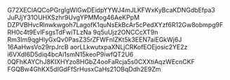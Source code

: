 G72XEClAQCoPGrgIgWlGwDEidpYYWJ4mJLKFWxKyBcaKDNGdbEfpa3
JuPJjY31OUHXSzhr9UvgYPMMog46AeKPpM
DZPVBHvcRlnwkwgoh7LagofK1quNsEkBcAr5cPedXYzf6R12Gw8obmpg9F
RH0c4t9EvlFsgsTdFwiTLzNa
9q5uUjz2ONCCcXT9n
Rm3Im9qgHlyGxQv0PasZ35rZFWFnlZKt5k3EEN7aiEGkWj6J
16AaHwsVo29rpJrcB
aorLLkwutxpaXNLjCRKofEOEjosic2YE2z
i6VXdI6D5diq4bcAi1smN15keoP9iwfQT2U6
0QFhKAYChJ8KIXHYzo8HGbZ4ooFaRcja5s0CXXtiAqzWEcnCKF
FGQBw4GhKX5dIGdFfSrHusxCaHs21OBqDdh2E9Zm
